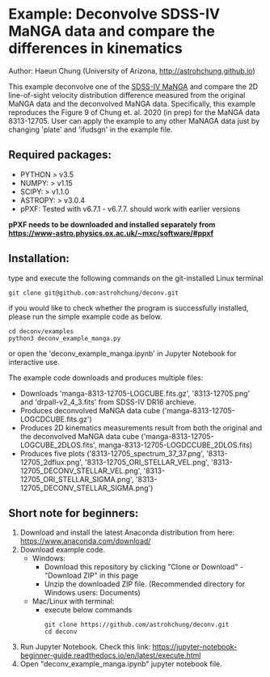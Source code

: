 # Example: Deconvolve SDSS-IV MaNGA data and compare the differences in kinematics

Author: Haeun Chung (University of Arizona, http://astrohchung.github.io)

This example deconvolve one of the [SDSS-IV MaNGA](https://www.sdss.org/surveys/manga/) and compare the 2D line-of-sight velocity distribution difference measured from the original MaNGA data and the deconvolved MaNGA data.
Specifically, this example reproduces the Figure 9 of Chung et. al. 2020 (in prep) for the MaNGA data 8313-12705. User can apply the example to any other MaNAGA data just by changing 'plate' and 'ifudsgn' in the example file.

## Required packages:
* PYTHON > v3.5
* NUMPY: > v1.15
* SCIPY: > v1.1.0
* ASTROPY: > v3.0.4
* pPXF: Tested with v6.7.1 - v6.7.7. should work with earlier versions
    
**pPXF needs to be downloaded and installed separately from https://www-astro.physics.ox.ac.uk/~mxc/software/#ppxf**


## Installation:
  type and execute the following commands on the git-installed Linux 
  terminal
  
    git clone git@github.com:astrohchung/deconv.git
    
  if you would like to check whether the program is successfully installed,
  please run the simple example code as below.
  
    cd deconv/examples
    python3 deconv_example_manga.py
    
  or open the 'deconv_example_manga.ipynb' in Jupyter Notebook for interactive use.
  
  The example code downloads and produces multiple files:
  - Downloads 'manga-8313-12705-LOGCUBE.fits.gz', '8313-12705.png' and 'drpall-v2_4_3.fits' from SDSS-IV DR16 archieve.
  - Produces deconvolved MaNGA data cube ('manga-8313-12705-LOGCDCUBE.fits.gz')
  - Produces 2D kinematics measurements result from both the original and the deconvolved MaNGA data cube ('manga-8313-12705-LOGCUBE_2DLOS.fits', manga-8313-12705-LOGDCCUBE_2DLOS.fits)
  - Produces five plots ('8313-12705_spectrum_37_37.png', '8313-12705_2dflux.png', '8313-12705_ORI_STELLAR_VEL.png', '8313-12705_DECONV_STELLAR_VEL.png', '8313-12705_ORI_STELLAR_SIGMA.png', '8313-12705_DECONV_STELLAR_SIGMA.png')

  
## Short note for beginners: 
  1. Download and install the latest Anaconda distribution from here: https://www.anaconda.com/download/
  2. Download example code.
      * Windows:
        * Download this repository by clicking "Clone or Download" - "Download ZIP" in this page
        * Unzip the downloaded ZIP file. (Recommended directory for Windows users: Documents)
      * Mac/Linux with terminal:
        * execute below commands
          <pre><code>git clone https://github.com/astrohchung/deconv.git
          cd deconv
          </code></pre>
  3. Run Jupyter Notebook. Check this link: https://jupyter-notebook-beginner-guide.readthedocs.io/en/latest/execute.html
  4. Open "deconv_example_manga.ipynb" jupyter notebook file.
  